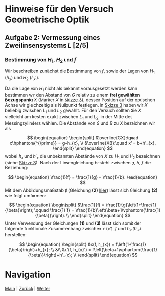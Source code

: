 # Hinweise für den Versuch Geometrische Optik

## Aufgabe 2: Vermessung eines Zweilinsensystems $L$ [2/5]

### Bestimmung von $H_{1}$, $H_{2}$ und $f$

Wir beschreiben zunächst die Bestimmung von $f$, sowie der Lagen von $H_{1}$ ($h_{x}$) und $H_{2}$ ($h_{x}'$). 

Da die Lage von $H_{1}$ nicht als bekannt vorausgesetzt werden kann bestimmen wir den Abstand von $G$ relativ zu einem **frei gewählten Bezugspunkt** $X$ (Marker $X$ in [Skizze 3](https://gitlab.kit.edu/kit/etp-lehre/p1-praktikum/students/-/tree/main/Geometrische_Optik/figures/AbbeVerfahren.png)), dessen Position auf der optischen Achse wir gleichzeitig als Nullpunkt festlegen. In [Skizze 3](https://gitlab.kit.edu/kit/etp-lehre/p1-praktikum/students/-/tree/main/Geometrische_Optik/figures/AbbeVerfahren.png) haben wir $X$ beliebig zwischen $L_{1}$ und $L_{2}$ gewählt. Für den Versuch sollten Sie $X$ vielleicht am besten exakt zwischen $L_{1}$ und $L_{2}$, in der Mitte des Messingzylinders wählen. Die Abstände von $G$ und $B$ zu $X$ bezeichnen wir als

$$
\begin{equation}
\begin{split}
&\overline{GX}:\quad x\hphantom{^{\prime}} = g+h_{x}, \\
&\overline{XB}:\quad x' = b+h'_{x},
\end{split}
\end{equation}
$$
wobei $h_{x}$ und $h'_{x}$ die unbekannten Abstände von $X$ zu $H_{1}$ und $H_{2}$ bezeichnen (siehe [Skizze 3](https://gitlab.kit.edu/kit/etp-lehre/p1-praktikum/students/-/tree/main/Geometrische_Optik/figures/AbbeVerfahren.png)). Nach der Linsengleichung besteht zwischen $g$, $b$, $f$ die Beziehung: 

$$
\begin{equation}
\frac{1}{f} = \frac{1}{g} + \frac{1}{b}.
\end{equation}
$$
Mit dem Abbildungsmaßstab $\beta$ (Gleichung **(2)** [hier](https://gitlab.kit.edu/kit/etp-lehre/p1-praktikum/students/-/tree/main/Geometrische_Optik/doc/Hinweise-Aufgabe-2.md)) lässt sich Gleichung **(2)** wie folgt umformen: 

$$
\begin{equation}
\begin{split}
&\frac{1}{f} = \frac{1}{g}\left(1+\frac{1}{\beta}\right); \qquad
\frac{1}{f} = \frac{1}{b}\left(\beta+1\vphantom{\frac{1}{\beta}}\right). \\
\end{split}
\end{equation}
$$
Unter Verwendung der Gleichungen **(1)** und **(3)** lässt sich somit der folgende funktionale Zusammenhang zwischen $x$ ($x'$), $f$ und $h_{x}$ ($h'_{x}$) herstellen: 

$$
\begin{equation}
\begin{split}
&x(f, h_{x}) = f\left(1+\frac{1}{\beta}\right)+h_{x}; \\
&\\
&x'(f, h_{x}') = f\left(\beta+1\vphantom{\frac{1}{\beta}}\right)+h'_{x}; \\
\end{split}
\end{equation}
$$

# Navigation

 [Main](https://gitlab.kit.edu/kit/etp-lehre/p1-praktikum/students/-/tree/main/Geometrische_Optik) | [Zurück](https://gitlab.kit.edu/kit/etp-lehre/p1-praktikum/students/-/tree/main/Geometrische_Optik/doc/Hinweise-Aufgabe-2.md) | [Weiter](https://gitlab.kit.edu/kit/etp-lehre/p1-praktikum/students/-/tree/main/Geometrische_Optik/doc/Hinweise-Aufgabe-2-b.md)
